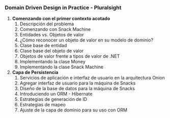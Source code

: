 ### Domain Driven Design in Practice - Pluralsight

1. **Comenzando con el primer contexto acotado**
    1. Descripción del problema
    2. Comenzando con Snack Machine
    3. Entidades vs. Objetos de valor
    4. ¿Cómo reconocer un objeto de valor en su modelo de dominio?
    5. Clase base de entidad
    6. Clase base del objeto de valor
    7. Objetos de valor frente a tipos de valor de .NET
    8. Implementando la clase Money
    9. Implementando la clase Snack Machine
2.  **Capa de Persistencia**
    1. Servicios de aplicación e interfaz de usuario en la arquitectura Onion
    2. Agregar interfaz de usuario para la máquina de Snacks
    3. Diseño de la base de datos para la máquina de Snacks
    4. Introduciendo un ORM - Hibernate
    5. Estrategias de generación de ID
    6. Estrategias de mapeo
    7. Ajuste de la capa de dominio para su uso con ORM
    